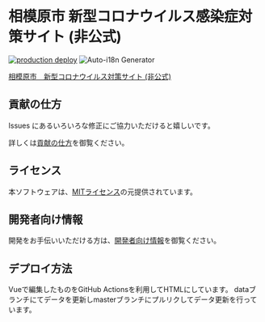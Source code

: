 # 相模原市 新型コロナウイルス感染症対策サイト (非公式)
[![production deploy](https://github.com/Murayu0225/covid19/actions/workflows/deploy.yml/badge.svg?branch=master)](https://github.com/Murayu0225/covid19/actions/workflows/deploy.yml)
![Auto-i18n Generator](https://github.com/Murayu0225/covid19/workflows/Auto-i18n%20Generator/badge.svg) <br>

[相模原市　新型コロナウイルス対策サイト (非公式)](https://sagamihara-stopcovid19.com)

## 貢献の仕方
Issues にあるいろいろな修正にご協力いただけると嬉しいです。

詳しくは[貢献の仕方](./CONTRIBUTING.md)を御覧ください。

## ライセンス
本ソフトウェアは、[MITライセンス](./LICENSE.txt)の元提供されています。

## 開発者向け情報
開発をお手伝いいただける方は、[開発者向け情報](./FOR_DEVELOPERS.md)を御覧ください。

## デプロイ方法
Vueで編集したものをGitHub Actionsを利用してHTMLにしています。
dataブランチにてデータを更新しmasterブランチにプルリクしてデータ更新を行っています。
